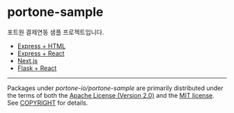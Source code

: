 # portone-sample

포트원 결제연동 샘플 프로젝트입니다.

- [Express + HTML](/express-html)
- [Express + React](/express-react)
- [Next.js](/nextjs)
- [Flask + React](/flask-react)

---

Packages under _portone-io/portone-sample_ are primarily distributed under the terms of
both the [Apache License (Version 2.0)] and the [MIT license]. See [COPYRIGHT]
for details.

[MIT license]: LICENSE-MIT
[Apache License (Version 2.0)]: LICENSE-APACHE
[COPYRIGHT]: COPYRIGHT
